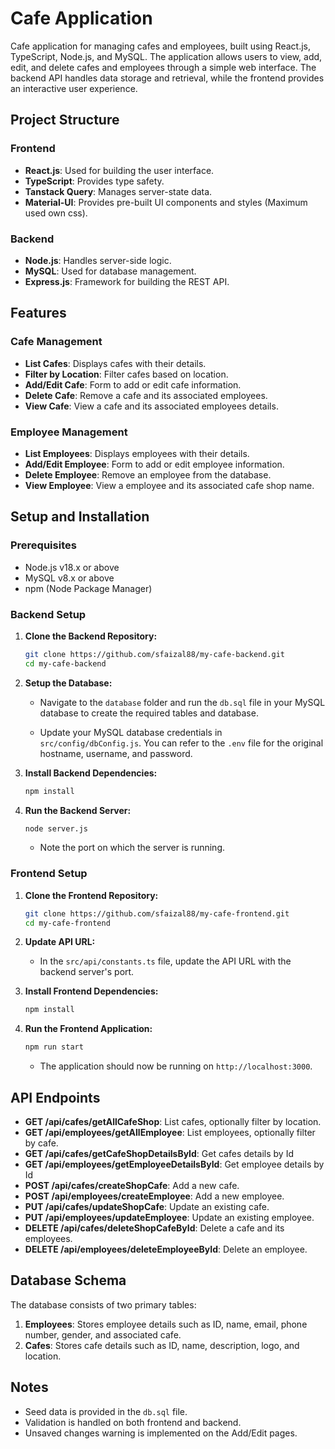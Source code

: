# Cafe Application

Cafe application for managing cafes and employees, built using React.js, TypeScript, Node.js, and MySQL. The application allows users to view, add, edit, and delete cafes and employees through a simple web interface. The backend API handles data storage and retrieval, while the frontend provides an interactive user experience.

## Project Structure

### Frontend

- **React.js**: Used for building the user interface.
- **TypeScript**: Provides type safety.
- **Tanstack Query**: Manages server-state data.
- **Material-UI**: Provides pre-built UI components and styles (Maximum used own css).

### Backend

- **Node.js**: Handles server-side logic.
- **MySQL**: Used for database management.
- **Express.js**: Framework for building the REST API.

## Features

### Cafe Management

- **List Cafes**: Displays cafes with their details.
- **Filter by Location**: Filter cafes based on location.
- **Add/Edit Cafe**: Form to add or edit cafe information.
- **Delete Cafe**: Remove a cafe and its associated employees.
- **View Cafe**: View a cafe and its associated employees details.

### Employee Management

- **List Employees**: Displays employees with their details.
- **Add/Edit Employee**: Form to add or edit employee information.
- **Delete Employee**: Remove an employee from the database.
- **View Employee**: View a employee and its associated cafe shop name.

## Setup and Installation

### Prerequisites

- Node.js v18.x or above
- MySQL v8.x or above
- npm (Node Package Manager)

### Backend Setup

1. **Clone the Backend Repository:**

   ```bash
   git clone https://github.com/sfaizal88/my-cafe-backend.git
   cd my-cafe-backend
   ```

2. **Setup the Database:**

   - Navigate to the `database` folder and run the `db.sql` file in your MySQL database to create the required tables and database.

   - Update your MySQL database credentials in `src/config/dbConfig.js`. You can refer to the `.env` file for the original hostname, username, and password.

3. **Install Backend Dependencies:**

   ```bash
   npm install
   ```

4. **Run the Backend Server:**

   ```bash
   node server.js
   ```

   - Note the port on which the server is running.

### Frontend Setup

1. **Clone the Frontend Repository:**

   ```bash
   git clone https://github.com/sfaizal88/my-cafe-frontend.git
   cd my-cafe-frontend
   ```

2. **Update API URL:**

   - In the `src/api/constants.ts` file, update the API URL with the backend server's port.

3. **Install Frontend Dependencies:**

   ```bash
   npm install
   ```

4. **Run the Frontend Application:**

   ```bash
   npm run start
   ```

   - The application should now be running on `http://localhost:3000`.

## API Endpoints

- **GET /api/cafes/getAllCafeShop**: List cafes, optionally filter by location.
- **GET /api/employees/getAllEmployee**: List employees, optionally filter by cafe.
- **GET /api/cafes/getCafeShopDetailsById**: Get cafes details by Id
- **GET /api/employees/getEmployeeDetailsById**: Get employee details by Id
- **POST /api/cafes/createShopCafe**: Add a new cafe.
- **POST /api/employees/createEmployee**: Add a new employee.
- **PUT /api/cafes/updateShopCafe**: Update an existing cafe.
- **PUT /api/employees/updateEmployee**: Update an existing employee.
- **DELETE /api/cafes/deleteShopCafeById**: Delete a cafe and its employees.
- **DELETE /api/employees/deleteEmployeeById**: Delete an employee.

## Database Schema

The database consists of two primary tables:

1. **Employees**: Stores employee details such as ID, name, email, phone number, gender, and associated cafe.
2. **Cafes**: Stores cafe details such as ID, name, description, logo, and location.

## Notes

- Seed data is provided in the `db.sql` file.
- Validation is handled on both frontend and backend.
- Unsaved changes warning is implemented on the Add/Edit pages.